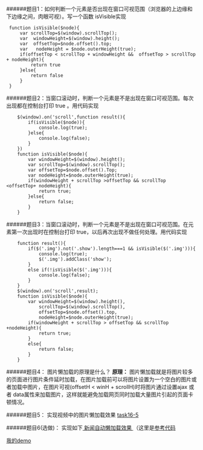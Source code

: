 ######题目1：如何判断一个元素是否出现在窗口可视范围（浏览器的上边缘和下边缘之间，肉眼可视）。写一个函数 isVisible实现
```
 function isVisible($node){
     var scrollTop=$(window).scrollTop();
     var  windowHeight=$(window).height();
     var  offsetTop=$node.offset().top;
     var   nodeHeight = $node.outerHeight(true);
     if(offsetTop < scrollTop + windowHeight &&  offsetTop > scrollTop + nodeHeight){
         return true
     }else{
         return false
     }    
 }
```
######题目2：当窗口滚动时，判断一个元素是不是出现在窗口可视范围。每次出现都在控制台打印 true 。用代码实现
```
    $(window).on('scroll',function result(){
        if(isVisible($node)){
            console.log(true);
        }else{
            console.log(false);
        }
    })
    function isVisible($node){
        var windowHeight=$(window).height();
        var scrollTop=$(window).scrollTop();
        var offsetTop=$node.offset().Top;
        var nodeHeight=$node.outerHeight(true);
        if(windowHeight + scrollTop >offsetTop && scrollTop <offsetTop+ nodeHeight){
            return true;
        }else{
            return false;
        }
    }

```

######题目3：当窗口滚动时，判断一个元素是不是出现在窗口可视范围。在元素第一次出现时在控制台打印 true，以后再次出现不做任何处理。用代码实现
```
    function result(){
        if($('.img').not('.show').length===1 && isVisible($('.img'))){
            console.log(true);
            $('.img').addClass('show');
        }
        else if(!isVisible($('.img'))){
            console.log(false);
        }
    }
    $(window).on('scroll',result);
    function isVisible($node){
        var windowHeight=$(window).height(),
            scrollTop=$(window).scrollTop(),
            offsetTop=$node.offset().top,
            nodeHeight=$node.outerHeight(true);
        if(windowHeight + scrollTop > offsetTop && scrollTop +nodeHeight){
            return true;
        }
        else{
            return false;
        }
    }

```
######题目4： 图片懒加载的原理是什么？
**原理：**
图片懒加载就是将图片较多的页面进行图片条件延时加载，在图片加载前可以将图片设置为一个空白的图片或者加载中图片，在图片可视(offsetH < winH + scrollH)时将图片通过设置ajax 或者 data属性来加载图片，这样就能避免加载网页同时加载大量图片引起的页面卡顿情况。

######题目5： 实现视频中的图片懒加载效果
[task16-5](https://github.com/mhy-web/HomeWorks/tree/master/Desktop/task/task16/task16-5)


######题目6(选做)： 实现如下[ 新闻自动懒加载效果 ](http://47.91.156.35:3001/auto-news.html)（这里是[参考代码](http://js.jirengu.com/nihi/1/edit?html,js,output)


[我的demo]()